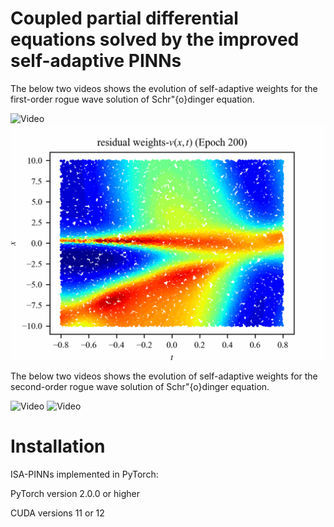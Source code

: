 # Coupled partial differential equations solved by the improved self-adaptive PINNs

The below two videos shows the evolution of self-adaptive weights for the first-order rogue wave solution of Schr\"{o}dinger equation.

![Video](https://github.com/hucmwf/coupsa/raw/master/sa-sch1st-animation.gif)
![Video](https://github.com/hucmwf/coupsa/raw/master/sa-sch1st-v-animation.gif)

The below two videos shows the evolution of self-adaptive weights for the second-order rogue wave solution of Schr\"{o}dinger equation.

![Video](https://github.com/hucmwf/coupsa/raw/master/sa-sch2nd-animation.gif)
![Video](https://github.com/hucmwf/coupsa/raw/master/sa-sch2nd-v-animation.gif)


# Installation
ISA-PINNs implemented in PyTorch:

PyTorch version 2.0.0 or higher

CUDA versions 11 or 12
